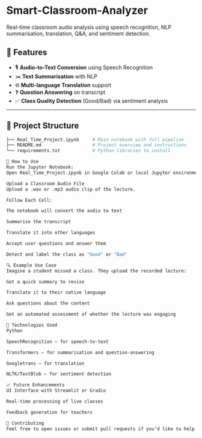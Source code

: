 # Smart-Classroom-Analyzer
Real-time classroom audio analysis using speech recognition, NLP summarisation, translation, Q&amp;A, and sentiment detection.

## 📌 Features

- 🎙️ **Audio-to-Text Conversion** using Speech Recognition
- ✂️ **Text Summarisation** with NLP
- 🌐 **Multi-language Translation** support
- ❓ **Question Answering** on transcript
- ✅ **Class Quality Detection** (Good/Bad) via sentiment analysis

---

## 📂 Project Structure

```bash
├── Real_Time_Project.ipynb     # Main notebook with full pipeline
├── README.md                   # Project overview and instructions
└── requirements.txt            # Python libraries to install

🚀 How to Use
Run the Jupyter Notebook:
Open Real_Time_Project.ipynb in Google Colab or local Jupyter environment.

Upload a Classroom Audio File
Upload a .wav or .mp3 audio clip of the lecture.

Follow Each Cell:

The notebook will convert the audio to text

Summarise the transcript

Translate it into other languages

Accept user questions and answer them

Detect and label the class as "Good" or "Bad"

🔍 Example Use Case
Imagine a student missed a class. They upload the recorded lecture:

Get a quick summary to revise

Translate it to their native language

Ask questions about the content

Get an automated assessment of whether the lecture was engaging

🧠 Technologies Used
Python

SpeechRecognition – for speech-to-text

Transformers – for summarisation and question-answering

Googletrans – for translation

NLTK/TextBlob – for sentiment detection

📈 Future Enhancements
UI Interface with Streamlit or Gradio

Real-time processing of live classes

Feedback generation for teachers

🤝 Contributing
Feel free to open issues or submit pull requests if you’d like to help improve this project!

